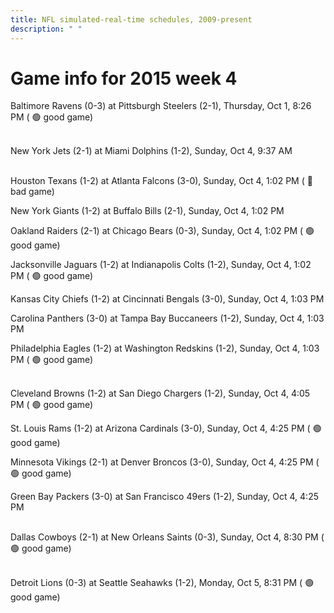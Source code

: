 ```yaml
---
title: NFL simulated-real-time schedules, 2009-present
description: " "
---
```


# Game info for 2015 week 4

Baltimore Ravens (0-3) at Pittsburgh Steelers (2-1), Thursday, Oct 1, 8:26 PM (	:green_circle: good game)

<br/>New York Jets (2-1) at Miami Dolphins (1-2), Sunday, Oct 4, 9:37 AM

<br/>Houston Texans (1-2) at Atlanta Falcons (3-0), Sunday, Oct 4, 1:02 PM (	:red_circle: bad game)

New York Giants (1-2) at Buffalo Bills (2-1), Sunday, Oct 4, 1:02 PM

Oakland Raiders (2-1) at Chicago Bears (0-3), Sunday, Oct 4, 1:02 PM (	:green_circle: good game)

Jacksonville Jaguars (1-2) at Indianapolis Colts (1-2), Sunday, Oct 4, 1:02 PM (	:green_circle: good game)

Kansas City Chiefs (1-2) at Cincinnati Bengals (3-0), Sunday, Oct 4, 1:03 PM

Carolina Panthers (3-0) at Tampa Bay Buccaneers (1-2), Sunday, Oct 4, 1:03 PM

Philadelphia Eagles (1-2) at Washington Redskins (1-2), Sunday, Oct 4, 1:03 PM (	:green_circle: good game)

<br/>Cleveland Browns (1-2) at San Diego Chargers (1-2), Sunday, Oct 4, 4:05 PM (	:green_circle: good game)

St. Louis Rams (1-2) at Arizona Cardinals (3-0), Sunday, Oct 4, 4:25 PM (	:green_circle: good game)

Minnesota Vikings (2-1) at Denver Broncos (3-0), Sunday, Oct 4, 4:25 PM (	:green_circle: good game)

Green Bay Packers (3-0) at San Francisco 49ers (1-2), Sunday, Oct 4, 4:25 PM

<br/>Dallas Cowboys (2-1) at New Orleans Saints (0-3), Sunday, Oct 4, 8:30 PM (	:green_circle: good game)

<br/>Detroit Lions (0-3) at Seattle Seahawks (1-2), Monday, Oct 5, 8:31 PM (	:green_circle: good game)

